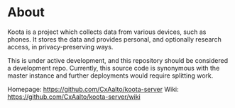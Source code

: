 About
=====

Koota is a project which collects data from various devices, such as
phones.  It stores the data and provides personal, and optionally
research access, in privacy-preserving ways.

This is under active development, and this repository should be
considered a development repo.  Currently, this source code is
synonymous with the master instance and further deployments would
require splitting work.

Homepage: https://github.com/CxAalto/koota-server
Wiki: https://github.com/CxAalto/koota-server/wiki
